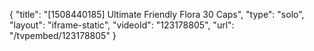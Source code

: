 {
    "title": "[1508440185] Ultimate Friendly Flora  30 Caps",
    "type": "solo",
    "layout": "iframe-static",
    "videoId": "123178805",
    "url": "\/tvpembed\/123178805"
}